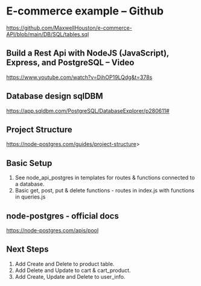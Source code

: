 # E-commerce example – Github

<https://github.com/MaxwellHouston/e-commerce-API/blob/main/DB/SQL/tables.sql>

## Build a Rest Api with NodeJS (JavaScript), Express, and PostgreSQL – Video

<https://www.youtube.com/watch?v=DihOP19LQdg&t=378s>

## Database design sqlDBM

<https://app.sqldbm.com/PostgreSQL/DatabaseExplorer/p280611#>

## Project Structure

<https://node-postgres.com/guides/project-structure>>

## Basic Setup

1. See node_api_postgres in templates for routes & functions connected to a database.
2. Basic get, post, put & delete functions - routes in index.js with functions in queries.js

## node-postgres - official docs

<https://node-postgres.com/apis/pool>

## Next Steps

1. Add Create and Delete to product table.
2. Add Delete and Update to cart & cart_product.
3. Add Create, Update and Delete to user_info.
